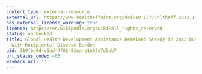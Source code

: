 ```yaml
---
content_type: external-resource
external_url: https://www.healthaffairs.org/doi/10.1377/hlthaff.2013.1432
has_external_license_warning: true
license: https://en.wikipedia.org/wiki/All_rights_reserved
status: unchecked
title: Global Health Development Assistance Remained Steady in 2013 but did not Align
  with Recipients' Disease Burden
uid: 319fbd9d-c5ad-4f02-81ea-a1e92e7d3ab7
url_status_code: 403
wayback_url: ''
---
```

